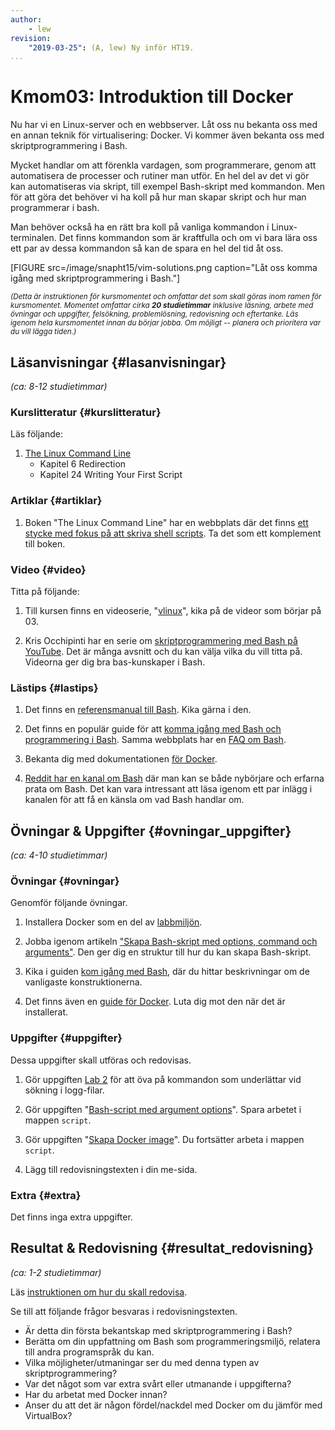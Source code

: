 ```yaml
---
author:
    - lew
revision:
    "2019-03-25": (A, lew) Ny inför HT19.
...
```

Kmom03: Introduktion till Docker
==================================

Nu har vi en Linux-server och en webbserver. Låt oss nu bekanta oss med en annan teknik för virtualisering: Docker. Vi kommer även bekanta oss med skriptprogrammering i Bash.

Mycket handlar om att förenkla vardagen, som programmerare, genom att automatisera de processer och rutiner man utför. En hel del av det vi gör kan automatiseras via skript, till exempel Bash-skript med kommandon. Men för att göra det behöver vi ha koll på hur man skapar skript och hur man programmerar i bash.

Man behöver också ha en rätt bra koll på vanliga kommandon i Linux-terminalen. Det finns kommandon som är kraftfulla och om vi bara lära oss ett par av dessa kommandon så kan de spara en hel del tid åt oss.

<!--more-->

[FIGURE src=/image/snapht15/vim-solutions.png caption="Låt oss komma igång med skriptprogrammering i Bash."]


<small><i>(Detta är instruktionen för kursmomentet och omfattar det som skall göras inom ramen för kursmomentet. Momentet omfattar cirka **20 studietimmar** inklusive läsning, arbete med övningar och uppgifter, felsökning, problemlösning, redovisning och eftertanke. Läs igenom hela kursmomentet innan du börjar jobba. Om möjligt -- planera och prioritera var du vill lägga tiden.)</i></small>



Läsanvisningar  {#lasanvisningar}
---------------------------------

*(ca: 8-12 studietimmar)*


### Kurslitteratur  {#kurslitteratur}

Läs följande:

1. [The Linux Command Line](kunskap/boken-the-linux-command-line)
    * Kapitel 6 Redirection
    * Kapitel 24 Writing Your First Script



### Artiklar {#artiklar}

1. Boken "The Linux Command Line" har en webbplats där det finns [ett stycke med fokus på att skriva shell scripts](http://linuxcommand.org/lc3_writing_shell_scripts.php). Ta det som ett komplement till boken.



### Video  {#video}

Titta på följande:

1. Till kursen finns en videoserie, "[vlinux](https://www.youtube.com/watch?v=a2P26Zgy_mE&list=PLKtP9l5q3ce_WHGUiZfo9wr1C3aWaSYa7)", kika på de videor som börjar på 03.

1. Kris Occhipinti har en serie om [skriptprogrammering med Bash på YouTube](https://www.youtube.com/playlist?list=PLcUid3OP_4OXOUqYTDGjq-iEwtBf-3l2E). Det är många avsnitt och du kan välja vilka du vill titta på. Videorna ger dig bra bas-kunskaper i Bash.



### Lästips {#lastips}

1. Det finns en [referensmanual till Bash](http://www.gnu.org/software/bash/manual/bashref.html). Kika gärna i den.

1. Det finns en populär guide för att [komma igång med Bash och programmering i Bash](http://mywiki.wooledge.org/BashGuide). Samma webbplats har en [FAQ om Bash](http://mywiki.wooledge.org/BashFAQ).

1. Bekanta dig med dokumentationen [för Docker](https://docs.docker.com/).

1. [Reddit har en kanal om Bash](https://www.reddit.com/r/bash/) där man kan se både nybörjare och erfarna prata om Bash. Det kan vara intressant att läsa igenom ett par inlägg i kanalen för att få en känsla om vad Bash handlar om.



Övningar & Uppgifter  {#ovningar_uppgifter}
-------------------------------------------

*(ca: 4-10 studietimmar)*



### Övningar {#ovningar}

Genomför följande övningar.

1. Installera Docker som en del av [labbmiljön](kunskap/installera-virtualiseringsmiljon-docker).

1. Jobba igenom artikeln ["Skapa Bash-skript med options, command och arguments"](kunskap/skapa-bash-skript-med-options-command-och-arguments). Den ger dig en struktur till hur du kan skapa Bash-skript.

1. Kika i guiden [kom igång med Bash](guide/kom-igang-med-bash), där du hittar beskrivningar om de vanligaste konstruktionerna.

1. Det finns även en [guide för Docker](guide/docker). Luta dig mot den när det är installerat.



### Uppgifter {#uppgifter}

Dessa uppgifter skall utföras och redovisas.

1. Gör uppgiften [Lab 2](uppgift/linux-lab-2-sok-i-en-logg-fil) för att öva på kommandon som underlättar vid sökning i logg-filar.

1. Gör uppgiften "[Bash-script med argument options](uppgift/ett-bash-script-med-options-command-arguments)". Spara arbetet i mappen `script`.

1. Gör uppgiften "[Skapa Docker image](uppgift/skapa-docker-image)". Du fortsätter arbeta i mappen `script`.

1. Lägg till redovisningstexten i din me-sida.

<!--
1. Gör uppgiften "[Hitta saker i en loggfil med Unix-kommandon](uppgift/hitta-saker-i-en-loggfil-med-unix-kommandon)".
-->
<!-- 1. Gör uppgiften "[Mina första Bash-script](uppgift/mina-forsta-bash-script)". -->



### Extra {#extra}

Det finns inga extra uppgifter.



Resultat & Redovisning  {#resultat_redovisning}
-----------------------------------------------

*(ca: 1-2 studietimmar)*

Läs [instruktionen om hur du skall redovisa](./../redovisa).

Se till att följande frågor besvaras i redovisningstexten.

* Är detta din första bekantskap med skriptprogrammering i Bash?
* Berätta om din uppfattning om Bash som programmeringsmiljö, relatera till andra programspråk du kan.
* Vilka möjligheter/utmaningar ser du med denna typen av skriptprogrammering?
* Var det något som var extra svårt eller utmanande i uppgifterna?
* Har du arbetat med Docker innan?
* Anser du att det är någon fördel/nackdel med Docker om du jämför med VirtualBox?
